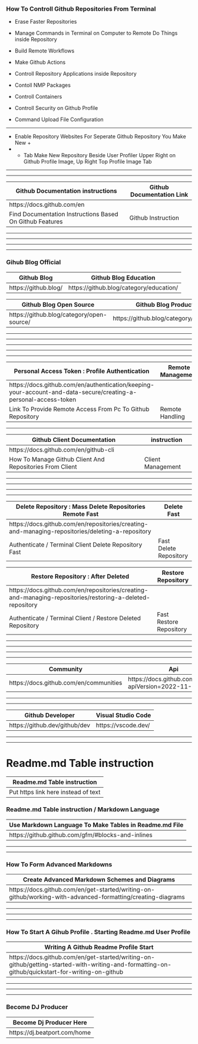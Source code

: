 
### How To Controll Github Repositories From Terminal 

- Erase Faster Repositories
- Manage Commands in Terminal on Computer to Remote Do Things inside Repository 
- Build Remote Workflows
- Make Github Actions
- Controll Repository Applications inside Repository 

- Contoll NMP Packages
- Controll Containers 
- Controll Security on Github Profile
- Command Upload File Configuration 

-----

- Enable Repository Websites For Seperate Github Repository You Make New +
-  + Tab  Make New Repository Beside User Profiler Upper Right on Github Profile Image, Up Right Top Profile Image Tab 

----------------



----------------

<table>
<thead>
<tr>
<th>Github Documentation instructions </th>
<th> Github Documentation Link</th>
</tr>
</thead>
<tbody>
<tr>
  
  
  <td> https://docs.github.com/en </td>
  
  
   

  

</tr>
<tr>
<td>Find Documentation Instructions Based On Github Features </td>
<td> Github Instruction  </td>
</tr>
</tbody>
</table>




----------------

----------------

----------------

----------------



### Gihub Blog Official 

<table>
<thead>
<tr>
<th> Github Blog  </th>
<th> Github Blog Education </th>

</tr>
</thead>
<tbody>
<tr>
<td> https://github.blog/ </td>
<td> https://github.blog/category/education/ </td>

</tr>
</tbody>
</table>






<table>
<thead>
<tr>

<th> Github Blog Open Source </th>
<th> Github Blog Product </th>  
</tr>
</thead>
<tbody>
<tr>

<td>   https://github.blog/category/open-source/ </td>
<td>  https://github.blog/category/product/ </td>  
</tr>
</tbody>
</table>




----------------

----------------

----------------

----------------

----------------


<table>
<thead>
<tr>
<th>Personal Access Token : Profile Authentication </th>
<th> Remote Management </th>
</tr>
</thead>
<tbody>
<tr>
<td> https://docs.github.com/en/authentication/keeping-your-account-and-data-secure/creating-a-personal-access-token </td>
<td></td>
</tr>
<tr>
<td> Link To Provide Remote Access From Pc To Github Repository </td>
<td> Remote Handling </td>
</tr>
</tbody>
</table>


----------------


<table>
<thead>
<tr>
<th>Github Client Documentation</th>
<th> instruction </th>
</tr>
</thead>
<tbody>
<tr>
<td>   https://docs.github.com/en/github-cli </td>
<td></td>
</tr>
<tr>
<td> How To Manage Github Client And Repositories From Client </td>
<td> Client Management </td>
</tr>
</tbody>
</table>




-----------------

----------------

----------------

----------------



<table>
<thead>
<tr>
<th> Delete Repository :  Mass Delete Repositories Remote Fast </th>
<th> Delete Fast  </th>
</tr>
</thead>
<tbody>
<tr>
<td> https://docs.github.com/en/repositories/creating-and-managing-repositories/deleting-a-repository </td>
<td></td>
</tr>
<tr>
<td> Authenticate / Terminal Client Delete Repository Fast </td>
<td>Fast Delete Repository </td>
</tr>
</tbody>
</table>






<table>
<thead>
<tr>
<th> Restore Repository : After Deleted  </th>
<th> Restore Repository  </th>
</tr>
</thead>
<tbody>
<tr>
<td> https://docs.github.com/en/repositories/creating-and-managing-repositories/restoring-a-deleted-repository </td>
<td></td>
</tr>
<tr>
<td> Authenticate / Terminal Client / Restore Deleted Repository  </td>
<td>Fast Restore  Repository </td>
</tr>
</tbody>
</table>



-----------------

----------------

----------------

----------------




<table>
<thead>
<tr>
<th> Community </th>
<th> Api </th>
</tr>
</thead>
<tbody>
<tr>
<td> https://docs.github.com/en/communities </td>
<td> https://docs.github.com/en/rest?apiVersion=2022-11-28 </td>
</tr>
</tbody>
</table>



----------------


----------------

<table>
<thead>
<tr>
<th> Github Developer </th>
<th> Visual Studio Code </th>
</tr>
</thead>
<tbody>
<tr>
<td> https://github.dev/github/dev </td>
<td> 
https://vscode.dev/ </td>
</tr>
</tbody>
</table>



-----------------




----------------






# Readme.md Table instruction  

<table>
<thead>
<tr>
<th> Readme.md Table instruction  </th>

</tr>
</thead>
<tbody>
<tr>
<td> Put https link here instead of text  </td>

</tr>
</tbody>
</table>



###  Readme.md Table instruction  / Markdown Language

<table>
<thead>
<tr>
<th> Use Markdown Language To Make Tables in Readme.md File   </th>

</tr>
</thead>
<tbody>
<tr>
<td> https://github.github.com/gfm/#blocks-and-inlines  </td>

</tr>
</tbody>
</table>






----------------


----------------




### How To Form  Advanced Markdowns 

<table>
<thead>
<tr>
<th> Create Advanced Markdown Schemes and Diagrams    </th>

</tr>
</thead>
<tbody>
<tr>
<td> https://docs.github.com/en/get-started/writing-on-github/working-with-advanced-formatting/creating-diagrams  </td>

</tr>
</tbody>
</table>




----------------


----------------


----------------




### How To Start A Gihub Profile . Starting Readme.md  User Profile 

<table>
<thead>
<tr>
<th> Writing A Github Readme Profile Start    </th>

</tr>
</thead>
<tbody>
<tr>
<td> https://docs.github.com/en/get-started/writing-on-github/getting-started-with-writing-and-formatting-on-github/quickstart-for-writing-on-github  </td>

</tr>
</tbody>
</table>




----------------

----------------

----------------




### Become DJ Producer 

<table>
<thead>
<tr>
<th> Become Dj Producer Here </th>

</tr>
</thead>
<tbody>
<tr>
<td> https://dj.beatport.com/home </td>

</tr>
</tbody>
</table>

